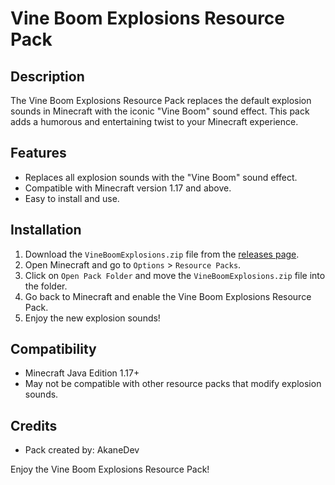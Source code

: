 # Vine Boom Explosions Resource Pack

## Description
The Vine Boom Explosions Resource Pack replaces the default explosion sounds in Minecraft with the iconic "Vine Boom" sound effect. This pack adds a humorous and entertaining twist to your Minecraft experience.

## Features
- Replaces all explosion sounds with the "Vine Boom" sound effect.
- Compatible with Minecraft version 1.17 and above.
- Easy to install and use.

## Installation
1. Download the `VineBoomExplosions.zip` file from the [releases page](https://github.com/akanedev).
2. Open Minecraft and go to `Options` > `Resource Packs`.
3. Click on `Open Pack Folder` and move the `VineBoomExplosions.zip` file into the folder.
4. Go back to Minecraft and enable the Vine Boom Explosions Resource Pack.
5. Enjoy the new explosion sounds!

## Compatibility
- Minecraft Java Edition 1.17+
- May not be compatible with other resource packs that modify explosion sounds.

## Credits
- Pack created by: AkaneDev

Enjoy the Vine Boom Explosions Resource Pack!